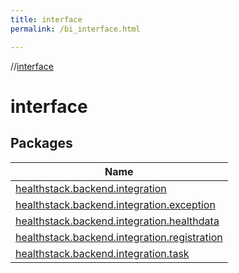 ```yaml
---
title: interface
permalink: /bi_interface.html

---
```

//[interface](index.html)



# interface



## Packages


| Name |
|---|
| [healthstack.backend.integration](interface/healthstack.backend.integration/index.html) |
| [healthstack.backend.integration.exception](interface/healthstack.backend.integration.exception/index.html) |
| [healthstack.backend.integration.healthdata](interface/healthstack.backend.integration.healthdata/index.html) |
| [healthstack.backend.integration.registration](interface/healthstack.backend.integration.registration/index.html) |
| [healthstack.backend.integration.task](interface/healthstack.backend.integration.task/index.html) |

